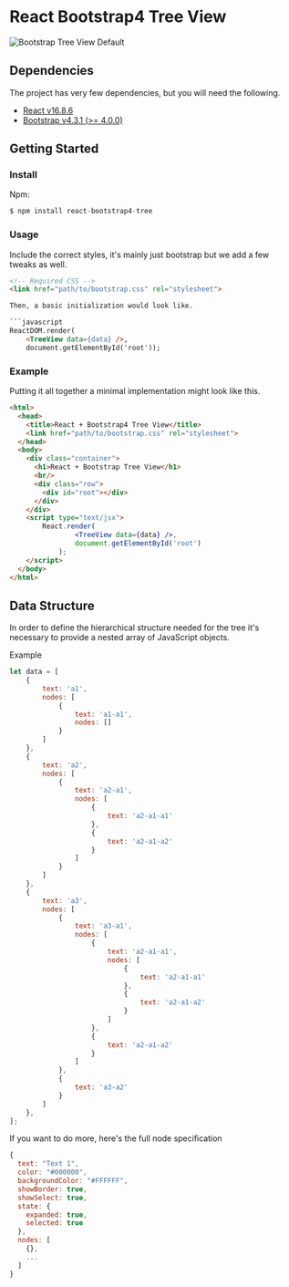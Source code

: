# React Bootstrap4 Tree View

![Bootstrap Tree View Default](https://github.com/gooney-zhu/react-bootstrap4-tree/blob/master/screenshot/default.PNG)

## Dependencies

The project has very few dependencies, but you will need the following.
- [React v16.8.6](https://facebook.github.io/react/)
- [Bootstrap v4.3.1 (>= 4.0.0)](http://getbootstrap.com/)

## Getting Started

### Install

Npm: 
```javascript
$ npm install react-bootstrap4-tree
```

### Usage

Include the correct styles, it's mainly just bootstrap but we add a few tweaks as well.

```html
<!-- Required CSS -->
<link href="path/to/bootstrap.css" rel="stylesheet">

Then, a basic initialization would look like.

```javascript
ReactDOM.render(
    <TreeView data={data} />, 
    document.getElementById('root'));
```

### Example

Putting it all together a minimal implementation might look like this.

```html
<html>
  <head>
    <title>React + Bootstrap4 Tree View</title>
    <link href="path/to/bootstrap.css" rel="stylesheet">
  </head>
  <body>
    <div class="container">
      <h1>React + Bootstrap Tree View</h1>
      <br/>
      <div class="row">
        <div id="root"></div>
      </div>
    </div>
    <script type="text/jsx">
    	React.render(
				<TreeView data={data} />,
				document.getElementById('root')
			);
    </script>
  </body>
</html>
```

## Data Structure

In order to define the hierarchical structure needed for the tree it's necessary to provide a nested array of JavaScript objects.

Example

```javascript
let data = [
    {
        text: 'a1',
        nodes: [
            {
                text: 'a1-a1',
                nodes: []
            }
        ]
    },
    {
        text: 'a2',
        nodes: [
            {
                text: 'a2-a1',
                nodes: [
                    {
                        text: 'a2-a1-a1'
                    },
                    {
                        text: 'a2-a1-a2'
                    }
                ]
            }
        ]
    }, 
    {
        text: 'a3',
        nodes: [
            {
                text: 'a3-a1',
                nodes: [
                    {
                        text: 'a2-a1-a1',
                        nodes: [
                            {
                                text: 'a2-a1-a1'
                            },
                            {
                                text: 'a2-a1-a2'
                            }
                        ]
                    },
                    {
                        text: 'a2-a1-a2'
                    }
                ]
            },
            {
                text: 'a3-a2'
            }
        ]
    },
];
```

If you want to do more, here's the full node specification

```javascript
{
  text: "Text 1",
  color: "#000000",
  backgroundColor: "#FFFFFF",
  showBorder: true,
  showSelect: true,
  state: {
  	expanded: true,
  	selected: true
  },
  nodes: [
    {},
    ...
  ]
}
```